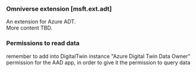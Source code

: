 ### Omniverse extension [msft.ext.adt]

An extension for Azure ADT.\
More content TBD.

### Permissions to read data

remember to add into DigitalTwin instance "Azure Digital Twin Data Owner" permission for the AAD app, in order to give it the  permission to query data